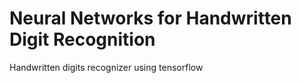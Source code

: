 # Neural Networks for Handwritten Digit Recognition

Handwritten digits recognizer using tensorflow
